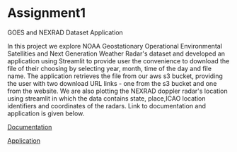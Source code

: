 # Assignment1
GOES and NEXRAD Dataset Application



In this project we explore NOAA Geostationary Operational Environmental Satellities and Next Generation Weather Radar's dataset and developed an application using Streamlit to provide user the convenience to download the file of their choosing by selecting year, month, time of the day and file name. The application retrieves the file from our aws s3 bucket, providing the user with two download URL links - one from the s3 bucket and one from the website. 
We are also plotting the NEXRAD doppler radar's location using streamlit in which the data contains state, place,ICAO location identifiers and coordinates of the radars. Link to documentation and application is given below.

[Documentation](https://codelabs-preview.appspot.com/?file_id=1pxvMyrZR_KXWuSx69pQdWrG368T-Y48RB9-ZLr438rw#0)

[Application](https://bigdataia-spring2023-team-01-assignment1-geos-p8hd9b.streamlit.app/)


